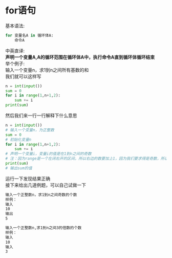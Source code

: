 # for语句  
基本语法:  
```python
for 变量名A in 循环体A:
    命令A
```
中英直译:  
**声明一个变量A,A的循环范围在循环体A中，执行命令A直到循环体循环结束**  
举个例子:  
输入一个变量n，求1到n之间所有基数的和  
我们就可以这样写  
```python
n = int(input())
sum = 0
for i in range(1,n+1,2):
	sum += i
print(sum)
```
然后我们来一行一行解释下什么意思  
```python
n = int(input())
# 输入一个变量n，为正整数
sum = 0
# 初始化变量n
for i in range(1,n+1,2):
	sum += i
# 声明一个变量i，变量i的值是在1到n之间的奇数
# 注：因为range是一个左闭右开的区间，所以右边的数要加上1，因为我们要求得是奇数，所以步长设置为2
print(sum)
# 输出sum的值
```

运行一下发现结果正确  
接下来给出几道例题，可以自己试做一下  


```bash
输入一个正整数n，求1到n之间奇数的个数
样例：
输入
10
输出
5
```
```bash
输入一个正整数n,求1到n之间3的倍数的个数
样例：
输入
10
输入
3
```